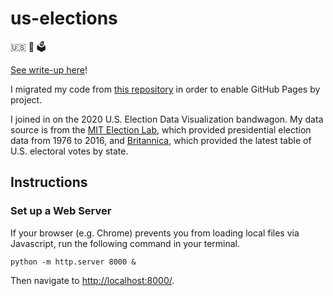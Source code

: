# us-elections
 🇺🇸 📝 🗳

[See write-up here](https://ifcolorful.com/us-elections/)!

I migrated my code from [this repository](https://github.com/sarinac/Visual-Sandbox/tree/master/06_us_election) in order to enable GitHub Pages by project.

I joined in on the 2020 U.S. Election Data Visualization bandwagon. My data source is from the [MIT Election Lab](https://electionlab.mit.edu/data), which provided presidential election data from 1976 to 2016, and [Britannica](https://www.britannica.com/topic/United-States-Electoral-College-Votes-by-State-1787124), which provided the latest table of U.S. electoral votes by state. 

## Instructions

### Set up a Web Server

If your browser (e.g. Chrome) prevents you from loading local files via Javascript, run the following command in your terminal.

```
python -m http.server 8000 &
```

Then navigate to [http://localhost:8000/](http://localhost:8000/).
